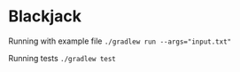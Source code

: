 # Blackjack

Running with example file `./gradlew run --args="input.txt"`

Running tests `./gradlew test`
